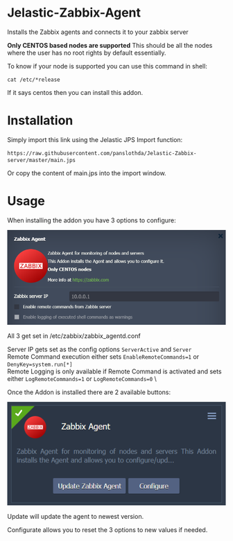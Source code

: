 # Jelastic-Zabbix-Agent
Installs the Zabbix agents and connects it to your zabbix server


**Only CENTOS based nodes are supported** 
This should be all the nodes where the user has no root rights by default essentially.

To know if your node is supported you can use this command in shell:
```
cat /etc/*release
```
If it says centos then you can install this addon.


# Installation
Simply import this link using the Jelastic JPS Import function:
```
https://raw.githubusercontent.com/panslothda/Jelastic-Zabbix-server/master/main.jps
```

Or copy the content of main.jps into the import window.


# Usage
When installing the addon you have 3 options to configure:

![Interface](images/configuration.png?raw=true)

All 3 get set in /etc/zabbix/zabbix_agentd.conf

Server IP gets set as the config options <code>ServerActive</code> and <code>Server</code>  \
Remote Command execution either sets <code>EnableRemoteCommands=1</code> or <code>DenyKey=system.run[*]</code>  \
Remote Logging is only available if Remote Command is activated and sets either <code>LogRemoteCommands=1</code> or <code>LogRemoteCommands=0</code> \


Once the Addon is installed there are 2 available buttons:

![Interface](images/interface.png?raw=true)

Update will update the agent to newest version.

Configurate allows you to reset the 3 options to new values if needed.